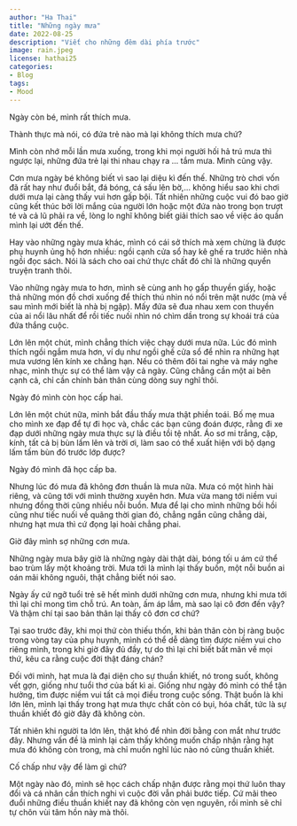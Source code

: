 ```yaml
---
author: "Ha Thai"
title: "Những ngày mưa"
date: 2022-08-25
description: "Viết cho những đêm dài phía trước"
image: rain.jpeg
license: hathai25
categories:
- Blog
tags: 
- Mood
---
```

Ngày còn bé, mình rất thích mưa.

Thành thực mà nói, có đứa trẻ nào mà lại không thích mưa chứ? 

Mình còn nhớ mỗi lần mưa xuống, trong khi mọi người hối hả trú mưa thì ngược lại, những đứa trẻ lại thi nhau chạy ra ... tắm mưa. Mình cũng vậy. 

Cơn mưa ngày bé không biết vì sao lại diệu kì đến thế. Những trò chơi vốn đã rất hay như đuổi bắt, đá bóng, cá sấu lên bờ,... không hiểu sao khi chơi dưới mưa lại càng thấy vui hơn gấp bội. Tất nhiên những cuộc vui đó bao giờ cũng kết thúc bởi lời mắng của người lớn hoặc một đứa nào trong bọn trượt té và cả lũ phải ra về, lòng lo nghĩ không biết giải thích sao về việc áo quần mình lại ướt đến thế.

Hay vào những ngày mưa khác, mình có cái sở thích mà xem chừng là được phụ huynh ủng hộ hơn nhiều: ngồi cạnh cửa sổ hay kê ghế ra trước hiên nhà ngồi đọc sách. Nói là sách cho oai chứ thực chất đó chỉ là những quyển truyện tranh thôi. 

Vào những ngày mưa to hơn, mình sẽ cùng anh họ gấp thuyền giấy, hoặc thả những món đồ chơi xuống để thích thú nhìn nó nổi trên mặt nước (mà về sau mình mới biết là nhà bị ngập). Mấy đứa sẽ đua nhau xem con thuyền của ai nổi lâu nhất để rồi tiếc nuối nhìn nó chìm dần trong sự khoái trá của đứa thắng cuộc.

Lớn lên một chút, mình chẳng thích việc chạy dưới mưa nữa. Lúc đó mình thích ngồi ngắm mưa hơn, ví dụ như ngồi ghế cửa sổ để nhìn ra những hạt mưa vương lên kính xe chẳng hạn. Nếu có thêm đôi tai nghe và máy nghe nhạc, mình thực sự có thể làm vậy cả ngày. Cũng chẳng cần một ai bên cạnh cả, chỉ cần chính bản thân cùng dòng suy nghĩ thôi.

Ngày đó mình còn học cấp hai.

Lớn lên một chút nữa, mình bắt đầu thấy mưa thật phiền toái. Bố mẹ mua cho mình xe đạp để tự đi học và, chắc các bạn cũng đoán được, rằng đi xe đạp dưới những ngày mưa thực sự là điều tồi tệ nhất. Áo sơ mi trắng, cặp, kính, tất cả bị bùn lấm lên và trời ơi, làm sao có thể xuất hiện với bộ dạng lấm tấm bùn đó trước lớp được?

Ngày đó mình đã học cấp ba.

Nhưng lúc đó mưa đã không đơn thuần là mưa nữa. Mưa có một hình hài riêng, và cũng tới với mình thường xuyên hơn. Mưa vừa mang tới niềm vui nhưng đồng thời cũng nhiều nỗi buồn. Mưa để lại cho mình những bồi hồi cũng như tiếc nuối về quãng thời gian đó, chẳng ngắn cũng chẳng dài, nhưng hạt mưa thì cứ đọng lại hoài chẳng phai.

Giờ đây mình sợ những cơn mưa.

Những ngày mưa bây giờ là những ngày dài thật dài, bóng tối u ám cứ thể bao trùm lấy một khoảng trời. Mưa tới là mình lại thấy buồn, một nỗi buồn ai oán mãi không nguôi, thật chẳng biết nói sao.

Ngày ấy cứ ngỡ tuổi trẻ sẽ hết mình dưới những cơn mưa, nhưng khi mưa tới thì lại chỉ mong tìm chỗ trú. An toàn, ấm áp lắm, mà sao lại cô đơn đến vậy? Và thậm chí tại sao bản thân lại thấy cô đơn cơ chứ?

Tại sao trước đây, khi mọi thứ còn thiếu thốn, khi bản thân còn bị ràng buộc trong vòng tay của phụ huynh, mình có thể dễ dàng tìm được niềm vui cho riêng mình, trong khi giờ đây đủ đầy, tự do thì lại chỉ biết bất mãn về mọi thứ, kêu ca rằng cuộc đời thật đáng chán?

Đối với mình, hạt mưa là đại diện cho sự thuần khiết, nó trong suốt, không vết gợn, giống như tuổi thơ của bất kì ai. Giống như ngày đó mình có thể tận hưởng, tìm được niềm vui tất cả mọi điều trong cuộc sống. Thật buồn là khi lớn lên, mình lại thấy trong hạt mưa thực chất còn có bụi, hóa chất, tức là sự thuần khiết đó giờ đây đã không còn. 

Tất nhiên khi người ta lớn lên, thật khó để nhìn đời bằng con mắt như trước đây. Nhưng vấn đề là mình lại cảm thấy không muốn chấp nhận rằng hạt mưa đó không còn trong, mà chỉ muốn nghĩ lúc nào nó cũng thuần khiết. 

Cố chấp như vậy để làm gì chứ?

Một ngày nào đó, mình sẽ học cách chấp nhận được rằng mọi thứ luôn thay đổi và cá nhân cần thích nghi vì cuộc đời vẫn phải bước tiếp. Cứ mãi theo đuổi những điều thuần khiết nay đã không còn vẹn nguyên, rồi mình sẽ chỉ tự chôn vùi tâm hồn này mà thôi.



